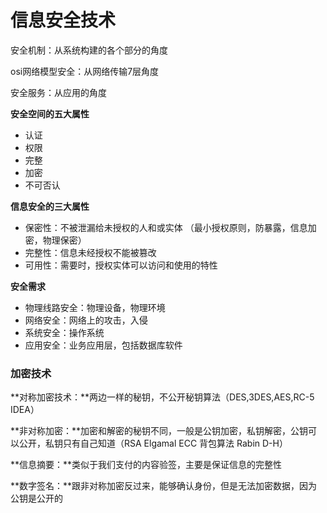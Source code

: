 # 信息安全技术

安全机制：从系统构建的各个部分的角度

osi网络模型安全：从网络传输7层角度

安全服务：从应用的角度



**安全空间的五大属性**

- 认证 
- 权限 
- 完整 
- 加密 
- 不可否认

**信息安全的三大属性**

- 保密性：不被泄漏给未授权的人和或实体 （最小授权原则，防暴露，信息加密，物理保密）
- 完整性：信息未经授权不能被篡改
- 可用性：需要时，授权实体可以访问和使用的特性



**安全需求**

- 物理线路安全：物理设备，物理环境
- 网络安全：网络上的攻击，入侵
- 系统安全：操作系统
- 应用安全：业务应用层，包括数据库软件





### 加密技术

**对称加密技术：**两边一样的秘钥，不公开秘钥算法（DES,3DES,AES,RC-5 IDEA）

**非对称加密：**加密和解密的秘钥不同，一般是公钥加密，私钥解密，公钥可以公开，私钥只有自己知道（RSA Elgamal ECC 背包算法 Rabin D-H）



**信息摘要：**类似于我们支付的内容验签，主要是保证信息的完整性

**数字签名：**跟非对称加密反过来，能够确认身份，但是无法加密数据，因为公钥是公开的



















